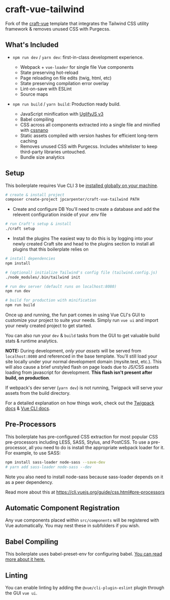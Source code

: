 # craft-vue-tailwind

Fork of the [craft-vue](https://github.com/chasegiunta/craft-vue) template that integrates the Tailwind CSS utility framework & removes unused CSS with Purgecss.

## What's Included

- `npm run dev` / `yarn dev`: first-in-class development experience.

  - Webpack + `vue-loader` for single file Vue components
  - State preserving hot-reload
  - Page reloading on file edits (twig, html, etc)
  - State preserving compilation error overlay
  - Lint-on-save with ESLint
  - Source maps

- `npm run build` / `yarn build`: Production ready build.
  - JavaScript minification with [UglifyJS v3](https://github.com/mishoo/UglifyJS2/tree/harmony)
  - Babel compiling
  - CSS across all components extracted into a single file and minified with [cssnano](https://github.com/ben-eb/cssnano)
  - Static assets compiled with version hashes for efficient long-term caching
  - Removes unused CSS with Purgecss. Includes whitelister to keep third-party libraries untouched.
  - Bundle size analytics

## Setup

This boilerplate requires Vue CLI 3 be [installed globally on your machine](https://cli.vuejs.org/guide/installation.html).

```bash
# create & install project
composer create-project jpcarpenter/craft-vue-tailwind PATH
```

- Create and configure DB
You'll need to create a database and add the relevent configuration inside of your .env file

```bash
# run Craft's setup & install
./craft setup
```

- Install the plugins
The easiest way to do this is by logging into your newly created Craft site and head to the plugins section to install all plugins that this boilerplate relies on

```bash
# install dependencies
npm install

# (optional) initialize Tailwind's config file (tailwind.config.js)
./node_modules/.bin/tailwind init

# run dev server (default runs on localhost:8080)
npm run dev

# build for production with minification
npm run build
```

Once up and running, the fun part comes in using Vue CLI's GUI to customize your project to suite your needs. Simply run `vue ui` and import your newly created project to get started.

You can also run your `dev` & `build` tasks from the GUI to get valuable build stats & runtime analytics.

**NOTE:** During development, _only your assets_ will be served from `localhost:8080` and referenced in the base template. You'll still load your site locally under your normal development domain (mysite.test, etc.). This will also cause a brief unstyled flash on page loads due to JS/CSS assets loading from javascript for development. **This flash isn't present after build, on production**.

If webpack's dev server (`yarn dev`) is not running, Twigpack will serve your assets from the build directory.

For a detailed explanation on how things work, check out the [Twigpack docs](https://github.com/nystudio107/craft-twigpack) & [Vue CLI docs](https://cli.vuejs.org/).

## Pre-Processors

This boilerplate has pre-configured CSS extraction for most popular CSS pre-processors including LESS, SASS, Stylus, and PostCSS. To use a pre-processor, all you need to do is install the appropriate webpack loader for it. For example, to use SASS:

```bash
npm install sass-loader node-sass --save-dev
# yarn add sass-loader node-sass --dev
```

Note you also need to install node-sass because sass-loader depends on it as a peer dependency.

Read more about this at https://cli.vuejs.org/guide/css.html#pre-processors

## Automatic Component Registration

Any vue components placed within `src/components` will be registered with Vue automatically. You may nest these in subfolders if you wish.

## Babel Compiling

This boilerplate uses babel-preset-env for configuring babel. [You can read more about it here.](https://cli.vuejs.org/config/#babel)

## Linting

You can enable linting by adding the `@vue/cli-plugin-eslint` plugin through the GUI `vue ui`.
